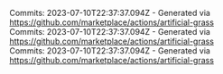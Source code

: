 Commits: 2023-07-10T22:37:37.094Z - Generated via https://github.com/marketplace/actions/artificial-grass
<br>
Commits: 2023-07-10T22:37:37.094Z - Generated via https://github.com/marketplace/actions/artificial-grass
<br>
Commits: 2023-07-10T22:37:37.094Z - Generated via https://github.com/marketplace/actions/artificial-grass
<br>
